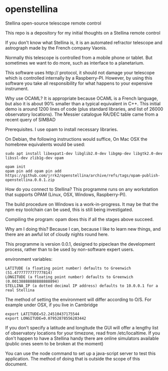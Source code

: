 # openstellina
Stellina open-source telescope remote control

This repo is a depository for my initial thoughts on a Stellina remote control

If you don't know what Stellina is, it is an automated refractor telescope and astrograph made by the French company Vaonis.

Normally this telescope is controlled from a mobile phone or tablet. But sometimes we want to do more, such as interface to a planetarium.

This software uses http:// protocol, it should not damage your telescope which is controlled internally by a Raspberry-PI.
However, by using this software you take all responsibility for what happens to your expensive instrument.

Why use OCAML? It is appropriate because OCAML is a French language, but also it is about 90% smaller than a typical equivalent in C++.
This initial demo is around 1200 lines of code (plus standard libraries, and list of 26000 observatory locations).
The Messier catalogue RA/DEC table came from a recent query of SIMBAD

Prerequisites. I use opam to install necessary libraries.

On Debian, the following instructions would suffice, On Mac OSX the homebrew equivalents would be used:

    sudo apt install libexpat1-dev libglib2.0-dev libgmp-dev libgtk2.0-dev libssl-dev zlib1g-dev opam

    opam init
    opam pin add opam pin add https://github.com/jrrk2/openstellina/archive/refs/tags/opam-publish-openstellina.0.0.1.zip

How do you connect to Stellina? This programme runs on any workstation that supports OPAM (Linux, OSX, Windows, Raspberry-PI).

The build procedure on Windows is a work-in-progress. It may be that the npm esy toolchain can be used, this is still being investigated.

Compiling the program: opam does this if all the stages above succeed.

Why am I doing this? Because I can, because I like to learn new things, and there are an awful lot of cloudy nights round here.

This programme is version 0.0.1, designed to pipeclean the development process, rather than to be used by non-software expert users.

environment variables:

    LATITUDE (a floating point number) defaults to Greenwich (51.4777777777777814)
    LONGITUDE (a floating point number) defaults to Greenwich (0.00138888888888888894)
    STELLINA_IP (a dotted decimal IP address) defaults to 10.0.0.1 for a real Stellina

The method of setting the environment will differ according to O/S. For example under OSX, if you live in Cambridge

    export LATITUDE=52.24510437175544
    export LONGITUDE=0.07952878556283442

If you don't specify a latitude and longitude the GUI will offer a lengthy list of observatory locations for your timezone, read from /etc/localtime.
If you don't happen to have a Stellina handy there are online simulators available (public ones seem to be broken at the moment)

You can use the node command to set up a java-script server to test this application. The method of doing that is outside the scope of this document.
